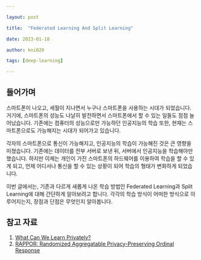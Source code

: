 ```yaml
---

layout: post

title:  "Federated Learning And Split Learning"

date: 2023-01-18

author: kni020

tags: [deep-learning]

---
```


## 들어가며

스마트폰이 나오고, 세월이 지나면서 누구나 스마트폰을 사용하는 시대가 되었습니다. 거기에, 스마트폰의 성능도 나날히 발전하면서 스마트폰에서 할 수 있는 일들도 점점 늘어났습니다. 
기존에는 컴퓨터의 성능으로만 가능하던 인공지능의 학습 또한, 현재는 스마트폰으로도 가능해지는 시대가 되어가고 있습니다.

각자의 스마트폰으로 통신이 가능해지고, 인공지능의 학습이 가능해진 것은 큰 영향을 미쳤습니다. 
기존에는 데이터를 전부 서버로 보낸 뒤, 서버에서 인공지능을 학습해야만 했습니다. 
하지만 이제는 개인이 가진 스마트폰의 하드웨어를 이용하여 학습을 할 수 있게 되고, 언제 어디서나 통신을 할 수 있는 상황이 되어 학습의 형태가 변화하게 되었습니다. 

이번 글에서는, 기존과 다르게 새롭게 나온 학습 방법인 Federated Learning과 Split Learning에 대해 간단하게 알아보려고 합니다. 
각각의 학습 방식이 어떠한 방식으로 이루어지는지, 장점과 단점은 무엇인지 알아봅니다.

## 참고 자료

1. [What Can We Learn Privately?](https://arxiv.org/abs/0803.0924)
2. [RAPPOR: Randomized Aggregatable Privacy-Preserving Ordinal Response](https://arxiv.org/abs/1407.6981) 

